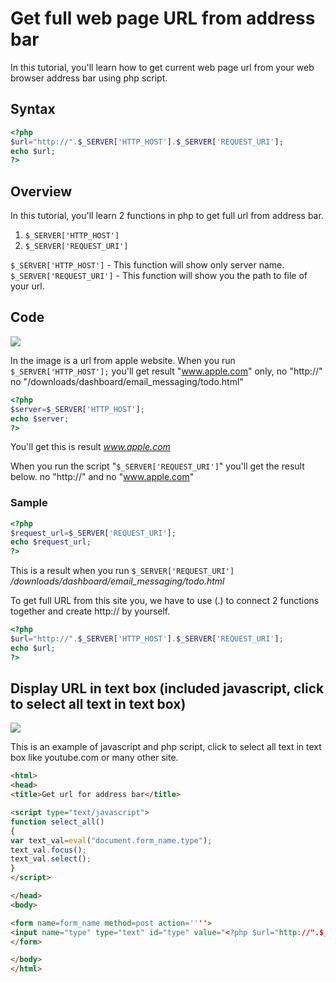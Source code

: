 # Get full web page URL from address bar
In this tutorial, you'll learn how to get current web page url from your web browser address bar using php script.

## Syntax
```php
<?php
$url="http://".$_SERVER['HTTP_HOST'].$_SERVER['REQUEST_URI'];
echo $url;
?>
```

## Overview
In this tutorial, you'll learn 2 functions in php to get full url from address bar.

1. ```$_SERVER['HTTP_HOST']```
2. ```$_SERVER['REQUEST_URI']```

```$_SERVER['HTTP_HOST']``` - This function will show only server name.
```$_SERVER['REQUEST_URI']``` - This function will show you the path to file of your url.

## Code 
![](http://phpeasystep.com/imgs/apple_url.gif)

In the image is a url from apple website. When you run ```$_SERVER['HTTP_HOST'];``` you'll get result "www.apple.com" only, no "http://" no "/downloads/dashboard/email_messaging/todo.html"
```php
<?php
$server=$_SERVER['HTTP_HOST'];
echo $server;
?>
```
You'll get this is result
*www.apple.com*

When you run the script "```$_SERVER['REQUEST_URI']```" you'll get the result below.
no "http://" and no "www.apple.com"
### Sample
```php
<?php
$request_url=$_SERVER['REQUEST_URI'];
echo $request_url;
?>
```
This is a result when you run ```$_SERVER['REQUEST_URI']```
*/downloads/dashboard/email_messaging/todo.html*

To get full URL from this site you, we have to use (.) to connect 2 functions together and create http:// by yourself.
```php
<?php
$url="http://".$_SERVER['HTTP_HOST'].$_SERVER['REQUEST_URI'];
echo $url;
?>
```

## Display URL in text box (included javascript, click to select all text in text box)
![](http://phpeasystep.com/imgs/youtube_url.gif)

This is an example of javascript and php script, click to select all text in text box like youtube.com or many other site.
```html
<html>
<head>
<title>Get url for address bar</title>

<script type="text/javascript">
function select_all()
{
var text_val=eval("document.form_name.type");
text_val.focus();
text_val.select();
}
</script>

</head>
<body>

<form name=form_name method=post action=''''>
<input name="type" type="text" id="type" value="<?php $url="http://".$_SERVER['HTTP_HOST'].$_SERVER['REQUEST_URI']; echo $url; ?>" size="50" onClick="select_all();">
</form>

</body>
</html>
```

